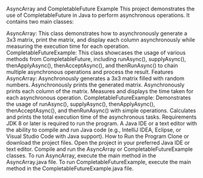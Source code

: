AsyncArray and CompletableFuture Example
This project demonstrates the use of CompletableFuture in Java to perform asynchronous operations. It contains two main classes:

AsyncArray: This class demonstrates how to asynchronously generate a 3x3 matrix, print the matrix, and display each column asynchronously while measuring the execution time for each operation.
CompletableFutureExample: This class showcases the usage of various methods from CompletableFuture, including runAsync(), supplyAsync(), thenApplyAsync(), thenAcceptAsync(), and thenRunAsync() to chain multiple asynchronous operations and process the result.
Features
AsyncArray:
Asynchronously generates a 3x3 matrix filled with random numbers.
Asynchronously prints the generated matrix.
Asynchronously prints each column of the matrix.
Measures and displays the time taken for each asynchronous operation.
CompletableFutureExample:
Demonstrates the usage of runAsync(), supplyAsync(), thenApplyAsync(), thenAcceptAsync(), and thenRunAsync() with simple operations.
Calculates and prints the total execution time of the asynchronous tasks.
Requirements
JDK 8 or later is required to run the program.
A Java IDE or a text editor with the ability to compile and run Java code (e.g., IntelliJ IDEA, Eclipse, or Visual Studio Code with Java support).
How to Run the Program
Clone or download the project files.
Open the project in your preferred Java IDE or text editor.
Compile and run the AsyncArray or CompletableFutureExample classes.
To run AsyncArray, execute the main method in the AsyncArray.java file.
To run CompletableFutureExample, execute the main method in the CompletableFutureExample.java file.